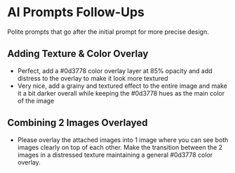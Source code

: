 # AI Prompts Follow-Ups

Polite prompts that go after the initial prompt for more precise design.

## Adding Texture & Color Overlay

- Perfect, add a  #0d3778 color overlay layer at 85% opacity and add distress to the overlay to make it look more textured
- Very nice, add a grainy and textured effect to the entire image and make it a bit darker overall while keeping the #0d3778 hues as the main color of the image

## Combining 2 Images Overlayed

- Please overlay the attached images into 1 image where you can see both images clearly on  top of each other. Make the transition between the 2 images in a distressed texture maintaining a general #0d3778 color overlay.